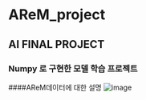 # AReM_project

## AI FINAL PROJECT 

### Numpy 로 구현한 모델 학습 프로젝트
####AReM데이터에 대한 설명
![image](https://user-images.githubusercontent.com/49263650/99617534-deea7100-2a62-11eb-9d6b-650e67e7cb63.png)

